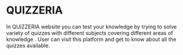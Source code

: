# QUIZZERIA
In QUIZZERIA website you can test your knowledge by trying to solve variety of quizzes with different subjects covering different areas of knowledge . User can visit this platform and get to know about all the quizzes available.
